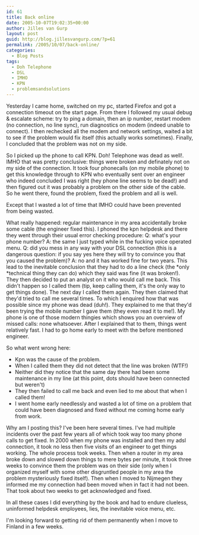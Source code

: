 ```yaml
---
id: 61
title: Back online
date: 2005-10-07T19:02:35+00:00
author: Jilles van Gurp
layout: post
guid: http://blog.jillesvangurp.com/?p=61
permalink: /2005/10/07/back-online/
categories:
  - Blog Posts
tags:
  - Doh Telephone
  - DSL
  - IMHO
  - KPN
  - problemsandsolutions
---
```

Yesterday I came home, switched on my pc, started Firefox and got a connection timeout on the start page. From there I followed my usual debug & escalate scheme: try to ping a domain, then an ip number, restart modem (no connection, no line sync), run diagnostics on modem (indeed unable to connect). I then rechecked all the modem and network settings, waited a bit to see if the problem would fix itself (this actually works sometimes). Finally, I concluded that the problem was not on my side.

So I picked up the phone to call KPN. Doh! Telephone was dead as well!. IMHO that was pretty conclusive: things were broken and definately not on my side of the connection. It took four phonecalls (on my mobile phone) to get this knowledge through to KPN who eventually sent over an engineer who indeed concluded I was right (hey phone line seems to be dead!) and then figured out it was probably a problem on the other side of the cable. So he went there, found the problem, fixed the problem and all is well.

Except that I wasted a lot of time that IMHO could have been prevented from being wasted. 

What really happened: regular maintenance in my area accidentally broke some cable (the engineer fixed this). I phoned the kpn helpdesk and there they went through their usual error checking procedure: Q: what's your phone number? A: the same I just typed while in the fucking voice operated menu. Q: did you mess in any way with your DSL connection (this is a dangerous question: if you say yes here they will try to convince you that you caused the problem)? A: no and it has worked fine for two years. This lead to the inevitable conclusion that they had to do a line check (the *only *technical thing they can do) which they said was fine (it was broken!). They then decided to put an analyst on it who would call me back. This didn't happen so I called them (tip, keep calling them, it's the only way to get things done). The next day I called them again. They then claimed that they'd tried to call me several times. To which I enquired how that was possible since my phone was dead (duh!). They explained to me that they'd been trying the mobile number I gave them (they even read it to me!). My phone is one of those modern thingies which shows you an overview of missed calls: none whatsoever. After I explained that to them, things went relatively fast. I had to go home early to meet with the before mentioned engineer.

So what went wrong here:

- Kpn was the cause of the problem.
- When I called them they did not detect that the line was broken (WTF!)
- Neither did they notice that the same day there had been some maintenance in my line (at this point, dots should have been connected but weren't)
- They then failed to call me back and even lied to me about that when I called them!
- I went home early needlessly and wasted a lot of time on a problem that could have been diagnosed and fixed without me coming home early from work.

Why am I posting this? I've been here several times. I've had multiple incidents over the past few years all of which took way too many phone calls to get fixed. In 2000 when my phone was installed and then my adsl connection, it took no less then five visits of an engineer to get things working. The whole process took weeks. Then when a router in my area broke down and slowed down things to mere bytes per minute, it took three weeks to convince them the problem was on their side (only when I organized myself with some other disgruntled people in my area the problem mysteriously fixed itself). Then when I moved to Nijmegen they informed me my connection had been moved when in fact it had not been. That took about two weeks to get acknowledged and fixed. 

In all these cases I did everything by the book and had to endure clueless, uninformed helpdesk employees, lies, the inevitable voice menu, etc.

I'm looking forward to getting rid of them permanently when I move to Finland in a few weeks.